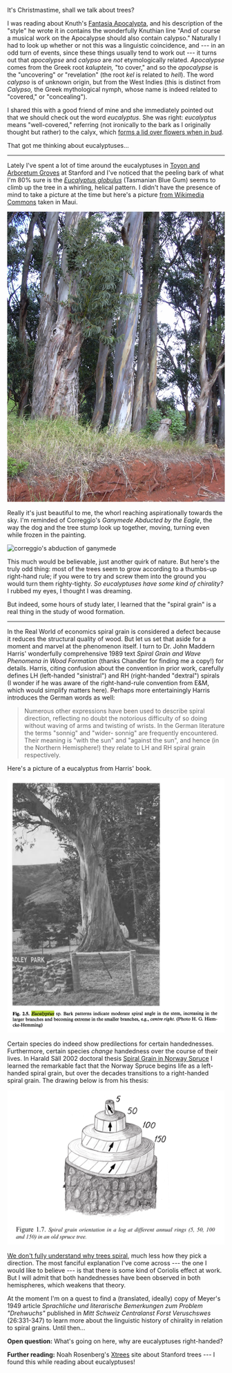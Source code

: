 It's Christmastime, shall we talk about trees?

I was reading about Knuth's [Fantasia
Apocalypta](https://www-cs-faculty.stanford.edu/~knuth/fant.html), and his
description of the "style" he wrote it in contains the wonderfully Knuthian
line "And of course a musical work on the Apocalypse should also contain
calypso." Naturally I had to look up whether or not this was a linguistic
coincidence, and --- in an odd turn of events, since these things usually tend
to work out --- it turns out that _apocalypse_ and _calypso_ are _not_
etymologically related.  _Apocalypse_ comes from the Greek root _kaluptein,_
"to cover," and so the _apocalypse_ is the "uncovering" or "revelation" (the
root _kel_ is related to _hell_). The word _calypso_ is of unknown origin, but
from the West Indies (this is distinct from _Calypso,_ the Greek mythological
nymph, whose name is indeed related to "covered," or "concealing").

I shared this with a good friend of mine and she immediately pointed out that
we should check out the word _eucalyptus_. She was right: _eucalyptus_ means
"well-covered," referring (not ironically to the bark as I originally thought
but rather) to the calyx, which [forms a lid over flowers when in
bud](http://www.microscopy-uk.org.uk/mag/indexmag.html?http://www.microscopy-uk.org.uk/mag/artoct07/bj-eucalyptus.html).

That got me thinking about eucalyptuses...

---

Lately I've spent a lot of time around the eucalyptuses in [Toyon and Arboretum
Groves](https://trees.stanford.edu/ENCYC/EUCnotes.htm) at Stanford and I've
noticed that the peeling bark of what I'm 80% sure is the [_Eucalyptus
globulus_](https://trees.stanford.edu/ENCYC/EUCglo.htm) (Tasmanian Blue Gum)
seems to climb up the tree in a whirling, helical pattern. I didn't have the
presence of mind to take a picture at the time but here's a picture [from
Wikimedia
Commons](https://commons.wikimedia.org/wiki/Eucalyptus_globulus#/media/File:Starr_031002-0027_Eucalyptus_globulus.jpg)
taken in Maui.

![lots of whooshing eucalyptuses](static/eucalyptus-grove.jpg)

Really it's just beautiful to me, the whorl reaching aspirationally towards the
sky. I'm reminded of Correggio's _Ganymede Abducted by the Eagle_, the way the
dog and the tree stump look up together, moving, turning even while frozen in
the painting.

![correggio's abduction of ganymede](static/correggio.jpg)

This much would be believable, just another quirk of nature. But here's the
truly odd thing: most of the trees seem to grow according to a thumbs-up
right-hand rule; if you were to try and screw them into the ground you would
turn them righty-tighty. _So eucalyptuses have some kind of chirality?_ I
rubbed my eyes, I thought I was dreaming.

But indeed, some hours of study later, I learned that the "spiral grain" is a
real thing in the study of wood formation.

---

In the Real World of economics spiral grain is considered a defect because it
reduces the structural quality of wood. But let us set that aside for a moment
and marvel at the phenomenon itself. I turn to Dr. John Maddern Harris'
wonderfully comprehensive 1989 text _Spiral Grain and Wave Phenomena in Wood
Formation_ (thanks Chandler for finding me a copy!) for details. Harris, citing
confusion about the convention in prior work, carefully defines LH (left-handed
"sinistral") and RH (right-handed "dextral") spirals (I wonder if he was aware
of the right-hand-rule convention from E&M, which would simplify matters here).
Perhaps more entertainingly Harris introduces the German words as well:

> Numerous other expressions have been used to describe spiral direction,
> reflecting no doubt the notorious difficulty of so doing without waving of
> arms and twisting of wrists. In the German literature the terms "sonnig" and
> "wider- sonnig" are frequently encountered. Their meaning is "with the sun"
> and "against the sun", and hence (in the Northern Hemisphere!) they relate to
> LH and RH spiral grain respectively.

Here's a picture of a eucalyptus from Harris' book.

![spiral-grained eucalyptus](static/eucalyptus-spiral.png)

Certain species do indeed show predilections for certain handednesses.
Furthermore, certain species _change_ handedness over the course of their
lives. In Harald Säll 2002 doctoral thesis [Spiral Grain in Norway
Spruce](https://www.diva-portal.org/smash/get/diva2:206846/FULLTEXT01.pdf) I
learned the remarkable fact that the Norway Spruce begins life as a left-handed
spiral grain, but over the decades transitions to a right-handed spiral grain.
The drawing below is from his thesis:

![spiral grain reversal in spruce trees](static/spruce-spiral.png)

[We don't fully understand why trees
spiral](https://www.conifers.org/topics/spiral_grain.php), much less how they
pick a direction. The most fanciful explanation I've come across --- the one I
would like to believe --- is that there is some kind of Coriolis effect at
work. But I will admit that both handednesses have been observed in both
hemispheres, which weakens that theory.

At the moment I'm on a quest to find a (translated, ideally) copy of Meyer's
1949 article _Sprachliche und literarische Bemerkungen zum Problem "Drehwuchs"_
published in _Mitt Schweiz Centralanst Forst Veruschswes_ (26:331-347) to learn
more about the linguistic history of chirality in relation to spiral grains.
Until then...

**Open question:** What's going on here, why are eucalyptuses right-handed?

**Further reading:** Noah Rosenberg's
[Xtrees](https://xtrees.sites.stanford.edu/tree-gallery) site about Stanford
trees --- I found this while reading about eucalyptuses!
